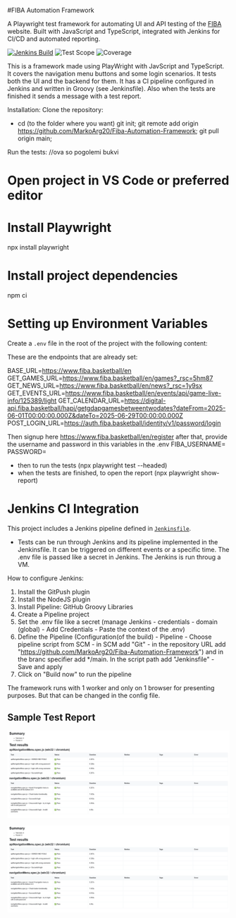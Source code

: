 #FIBA Automation Framework

A Playwright test framework for automating UI and API testing of the [FIBA](https://www.fiba.basketball) website. Built with JavaScript and TypeScript, integrated with Jenkins for CI/CD and automated reporting.



[![Jenkins Build](https://img.shields.io/badge/Jenkins-Build%20Configured-brightgreen?logo=jenkins)](https://github.com/MarkoArg20/Fiba-Automation-Framework/blob/main/Jenkinsfile)
![Test Scope](https://img.shields.io/badge/Scope-Navigation%20Menu%20%26%20Login-blue)
![Coverage](https://img.shields.io/badge/Coverage-UI%20%2B%20Backend-yellow)


This is a framework made using PlayWright with JavScript and TypeScript. It covers the navigation menu buttons and some login scenarios. It tests both the UI and the backend for them.
It has a CI pipeline configured in Jenkins and written in Groovy (see Jenkinsfile). Also when the tests are finished it sends a message with a test report.


Installation:
Clone the repository:
- cd (to the folder where you want) git init; git remote add origin https://github.com/MarkoArg20/Fiba-Automation-Framework; git pull origin main;

Run the tests: //ova so pogolemi bukvi
# Open project in VS Code or preferred editor

# Install Playwright
npx install playwright

# Install project dependencies
npm ci

# Setting up Environment Variables
Create a `.env` file in the root of the project with the following content:

These are the endpoints that are already set:

BASE_URL=https://www.fiba.basketball/en
GET_GAMES_URL=https://www.fiba.basketball/en/games?_rsc=5hm87
GET_NEWS_URL=https://www.fiba.basketball/en/news?_rsc=1y9sx
GET_EVENTS_URL=https://www.fiba.basketball/en/events/api/game-live-info/125389/light
GET_CALENDAR_URL=https://digital-api.fiba.basketball/hapi/getgdapgamesbetweentwodates?dateFrom=2025-06-01T00:00:00.000Z&dateTo=2025-06-29T00:00:00.000Z
POST_LOGIN_URL=https://auth.fiba.basketball/identity/v1/password/login

Then signup here https://www.fiba.basketball/en/register
after that, provide the username and password in this variables in the .env
FIBA_USERNAME=
PASSWORD=

- then to run the tests (npx playwright test --headed) 
- when the tests are finished, to open the report (npx playwright show-report)

# Jenkins CI Integration
This project includes a Jenkins pipeline defined in [`Jenkinsfile`](./Jenkinsfile).

- Tests can be run through Jenkins and its pipeline implemented in the Jenkinsfile. It can be triggered on different events or a specific time.
The .env file is passed like a secret in Jenkins. The Jenkins is run throug a VM.

How to configure Jenkins:
1. Install the GitPush plugin
2. Install the NodeJS plugin
3. Install Pipeline: GitHub Groovy Libraries
4. Create a Pipeline project
5. Set the .env file like a secret (manage Jenkins - credentials - domain (global) - Add Credentials - Paste the context of the .env)
6. Define the Pipeline (Configuration(of the build) - Pipeline - Choose pipeline script from SCM - in SCM add "Git" - in the repository URL add "https://github.com/MarkoArg20/Fiba-Automation-Framework") and in the branc specifier add */main. In the script path add "Jenkinsfile" - Save and apply
7. Click on "Build now" to run the pipeline


The framework runs with 1 worker and only on 1 browser for presenting purposes. But that can be changed in the config file.

## Sample Test Report
<img src="./image.png" alt="Playwright Report" width="600"/>

![Playwright Report](./image.png)


